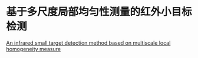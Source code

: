 # 基于多尺度局部均匀性测量的红外小目标检测
[An infrared small target detection method based on multiscale local homogeneity measure](https://www.sciencedirect.com/science/article/pii/S1350449517305078?via%3Dihub)
